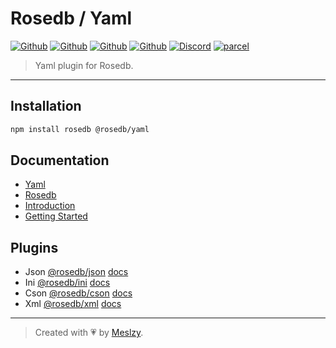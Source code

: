 # Rosedb / Yaml

[![Github](https://img.shields.io/npm/v/rosedb?color=fff&logo=npm&logoColor=fff)](https://www.npmjs.com/package/rosedb)
[![Github](https://img.shields.io/npm/dt/rosedb?color=fff&logo=npm&logoColor=fff)](https://www.npmjs.com/package/rosedb)
[![Github](https://img.shields.io/github/stars/rosestack/rosedb?color=fff&logo=github)](https://github.com/rosestack/rosedb)
[![Github](https://img.shields.io/github/sponsors/meslzy?color=fff&logo=github&logoColor=fff)](https://github.com/sponsors/meslzy)
[![Discord](https://img.shields.io/discord/1112343367704129558?color=fff&label=online&logo=discord&logoColor=fff)](https://discord.gg/kQw9CG9A7a)
[![parcel](https://img.shields.io/badge/Powered%20by-Vercel-fff?logo=vercel)](https://vercel.com?utm_source=rosestack&utm_campaign=oss)

> Yaml plugin for Rosedb.

---

## Installation

```bash
npm install rosedb @rosedb/yaml 
```

## Documentation

- [Yaml](http://rosestack.meslzy.com/rosedb/plugins/yaml)
- [Rosedb](http://rosestack.meslzy.com/rosedb)
- [Introduction](http://rosestack.meslzy.com/rosedb/introduction)
- [Getting Started](http://rosestack.meslzy.com/rosedb/quick-start)

## Plugins

- Json [@rosedb/json](https://www.npmjs.com/package/@rosedb/json) [docs](http://rosestack.meslzy.com/rosedb/plugins/json)
- Ini [@rosedb/ini](https://www.npmjs.com/package/@rosedb/ini) [docs](http://rosestack.meslzy.com/rosedb/plugins/ini)
- Cson [@rosedb/cson](https://www.npmjs.com/package/@rosedb/cson) [docs](http://rosestack.meslzy.com/rosedb/plugins/cson)
- Xml [@rosedb/xml](https://www.npmjs.com/package/@rosedb/xml) [docs](http://rosestack.meslzy.com/rosedb/plugins/xml)

---

> Created with 💗 by [Meslzy](https://meslzy.com).